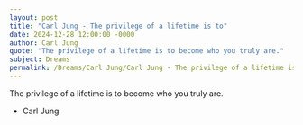 ```yaml
---
layout: post
title: "Carl Jung - The privilege of a lifetime is to"
date: 2024-12-28 12:00:00 -0000
author: Carl Jung
quote: "The privilege of a lifetime is to become who you truly are."
subject: Dreams
permalink: /Dreams/Carl Jung/Carl Jung - The privilege of a lifetime is to
---
```


The privilege of a lifetime is to become who you truly are.

- Carl Jung
